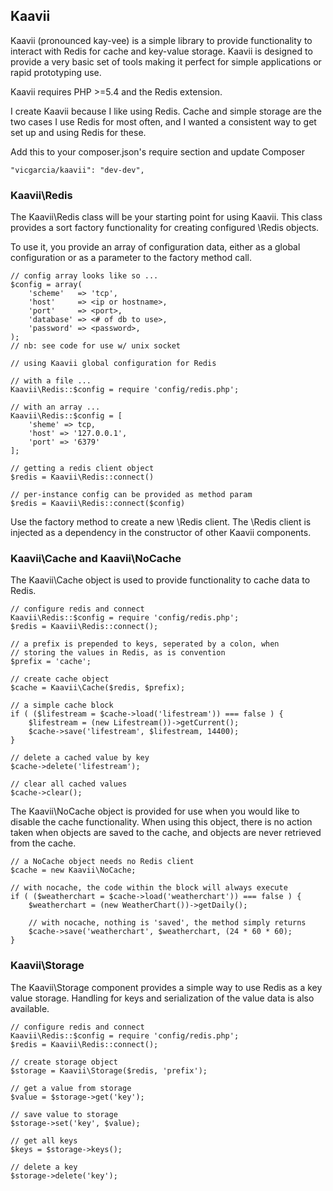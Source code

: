 ## Kaavii

Kaavii (pronounced kay-vee) is a simple library to provide functionality to
interact with Redis for cache and key-value storage.  Kaavii is designed to
provide a very basic set of tools making it perfect for simple applications
or rapid prototyping use.

Kaavii requires PHP >=5.4 and the Redis extension.

I create Kaavii because I like using Redis.  Cache and simple storage are
the two cases I use Redis for most often, and I wanted a consistent way to
get set up and using Redis for these.

Add this to your composer.json's require section and update Composer

    "vicgarcia/kaavii": "dev-dev",


### Kaavii\Redis

The Kaavii\Redis class will be your starting point for using Kaavii.  This
class provides a sort factory functionality for creating configured \Redis
objects.

To use it, you provide an array of configuration data, either as a global
configuration or as a parameter to the factory method call.

    // config array looks like so ...
    $config = array(
        'scheme'   => 'tcp',
        'host'     => <ip or hostname>,
        'port'     => <port>,
        'database' => <# of db to use>,
        'password' => <password>,
    );
    // nb: see code for use w/ unix socket

    // using Kaavii global configuration for Redis

    // with a file ...
    Kaavii\Redis::$config = require 'config/redis.php';

    // with an array ...
    Kaavii\Redis::$config = [
        'sheme' => tcp,
        'host' => '127.0.0.1',
        'port' => '6379'
    ];

    // getting a redis client object
    $redis = Kaavii\Redis::connect()

    // per-instance config can be provided as method param
    $redis = Kaavii\Redis::connect($config)


Use the factory method to create a new \Redis client.  The \Redis client is
injected as a dependency in the constructor of other Kaavii components.

### Kaavii\Cache and Kaavii\NoCache

The Kaavii\Cache object is used to provide functionality to cache data to Redis.

    // configure redis and connect
    Kaavii\Redis::$config = require 'config/redis.php';
    $redis = Kaavii\Redis::connect();

    // a prefix is prepended to keys, seperated by a colon, when
    // storing the values in Redis, as is convention
    $prefix = 'cache';

    // create cache object
    $cache = Kaavii\Cache($redis, $prefix);

    // a simple cache block
    if ( ($lifestream = $cache->load('lifestream')) === false ) {
        $lifestream = (new Lifestream())->getCurrent();
        $cache->save('lifestream', $lifestream, 14400);
    }

    // delete a cached value by key
    $cache->delete('lifestream');

    // clear all cached values
    $cache->clear();


The Kaavii\NoCache object is provided for use when you would like to disable
the cache functionality.  When using this object, there is no action taken when
objects are saved to the cache, and objects are never retrieved from the cache.

    // a NoCache object needs no Redis client
    $cache = new Kaavii\NoCache;

    // with nocache, the code within the block will always execute
    if ( ($weatherchart = $cache->load('weatherchart')) === false ) {
        $weatherchart = (new WeatherChart())->getDaily();

        // with nocache, nothing is 'saved', the method simply returns
        $cache->save('weatherchart', $weatherchart, (24 * 60 * 60);
    }


### Kaavii\Storage

The Kaavii\Storage component provides a simple way to use Redis as a key value
storage.  Handling for keys and serialization of the value data is also
available.

    // configure redis and connect
    Kaavii\Redis::$config = require 'config/redis.php';
    $redis = Kaavii\Redis::connect();

    // create storage object
    $storage = Kaavii\Storage($redis, 'prefix');

    // get a value from storage
    $value = $storage->get('key');

    // save value to storage
    $storage->set('key', $value);

    // get all keys
    $keys = $storage->keys();

    // delete a key
    $storage->delete('key');

